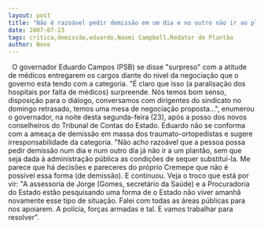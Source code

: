 ```yaml
---
layout: post
title: "Não é razoável pedir demissão em um dia e no outro não ir ao plantão, critica Eduardo"
date: 2007-07-23
tags: crítica,demissão,eduardo,Naomi Campbell,Redator de Plantão
author: None
---
```

&nbsp;
O governador Eduardo Campos (PSB) se disse &quot;surpreso&quot; com a atitude de m&eacute;dicos entregarem os cargos diante do nivel da negocia&ccedil;&atilde;o que o governo esta tendo com a categoria. 
&quot;&Eacute; claro que isso (a paralisa&ccedil;&atilde;o dos hospitais por falta de m&eacute;dicos) surpreende. N&oacute;s temos bom senso, disposi&ccedil;&atilde;o para o di&aacute;logo, conversamos com dirigentes do sindicato no domingo retrasado, temos uma mesa de negocia&ccedil;&atilde;o proposta...&quot;, enumerou o governador, na noite desta segunda-feira (23), ap&oacute;s a posso dos novos conselheiros do Tribunal de Contas do Estado.
Eduardo n&atilde;o se conforma com a amea&ccedil;a de demiss&atilde;o em massa dos traumato-ortopedistas e sugere irresponsabilidade da categoria.
&quot;N&atilde;o acho razo&aacute;vel que a pessoa possa pedir demiss&atilde;o num dia e num outro dia j&aacute; n&atilde;o ir a um plant&atilde;o, sem que seja dada &agrave; administra&ccedil;&atilde;o p&uacute;blica as condi&ccedil;&otilde;es de sequer substitu&iacute;-la. Me parece que h&aacute; decis&otilde;es e pareceres do pr&oacute;prio Cremepe que n&atilde;o &eacute; possivel essa forma (de demiss&atilde;o). 
E continuou. Veja o troco que est&aacute; por vir:
&quot;A assessoria de Jorge (Gomes, secret&aacute;rio da Sa&uacute;de) e a Procuradoria do Estado est&atilde;o pesquisando uma forma de o Estado n&atilde;o viver amanh&atilde; novamente esse tipo de situa&ccedil;&atilde;o. Falei com todas as &aacute;reas p&uacute;blicas para nos apoiarem. A pol&iacute;cia, for&ccedil;as armadas e tal. E vamos trabalhar para resolver&quot;. 